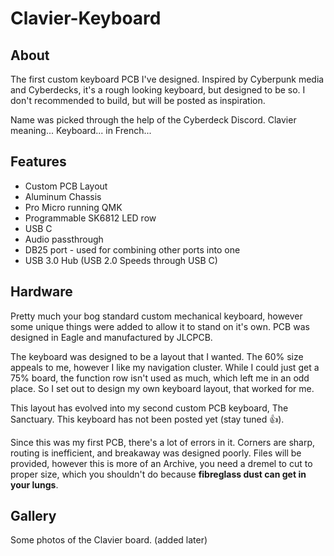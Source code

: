 # Clavier-Keyboard
## About
The first custom keyboard PCB I've designed. Inspired by Cyberpunk media and Cyberdecks, it's a rough looking keyboard, but designed to be so. I don't recommended to build, but will be posted as inspiration.

Name was picked through the help of the Cyberdeck Discord. Clavier meaning... Keyboard... in French...

## Features
* Custom PCB Layout
* Aluminum Chassis
* Pro Micro running QMK
* Programmable SK6812 LED row
* USB C
* Audio passthrough
* DB25 port - used for combining other ports into one
* USB 3.0 Hub (USB 2.0 Speeds through USB C)

## Hardware
Pretty much your bog standard custom mechanical keyboard, however some unique things were added to allow it to stand on it's own. PCB was designed in Eagle and manufactured by JLCPCB.

The keyboard was designed to be a layout that I wanted. The 60% size appeals to me, however I like my navigation cluster. While I could just get a 75% board, the function row isn't used as much, which left me in an odd place. So I set out to design my own keyboard layout, that worked for me.

This layout has evolved into my second custom PCB keyboard, The Sanctuary. This keyboard has not been posted yet (stay tuned 👍).

Since this was my first PCB, there's a lot of errors in it. Corners are sharp, routing is inefficient, and breakaway was designed poorly. Files will be provided, however this is more of an Archive, you need a dremel to cut to proper size, which you shouldn't do because **fibreglass dust can get in your lungs**.

## Gallery
Some photos of the Clavier board. (added later)

